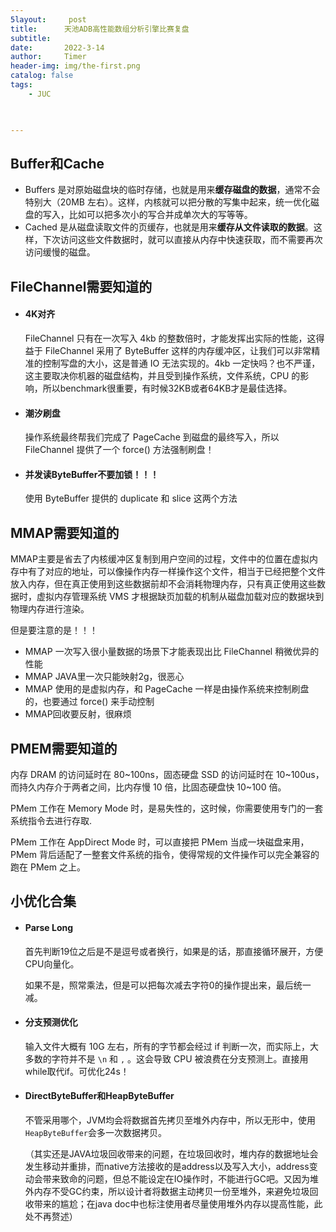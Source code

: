 ```yaml
---
5layout:     post
title:      天池ADB高性能数组分析引擎比赛复盘
subtitle:   
date:       2022-3-14
author:     Timer
header-img: img/the-first.png
catalog: false
tags:
    - JUC
 


---
```


## Buffer和Cache

- Buffers 是对原始磁盘块的临时存储，也就是用来**缓存磁盘的数据**，通常不会特别大（20MB 左右）。这样，内核就可以把分散的写集中起来，统一优化磁盘的写入，比如可以把多次小的写合并成单次大的写等等。
- Cached 是从磁盘读取文件的页缓存，也就是用来**缓存从文件读取的数据**。这样，下次访问这些文件数据时，就可以直接从内存中快速获取，而不需要再次访问缓慢的磁盘。

## FileChannel需要知道的

- #### 4K对齐

  FileChannel 只有在一次写入 4kb 的整数倍时，才能发挥出实际的性能，这得益于 FileChannel 采用了 ByteBuffer 这样的内存缓冲区，让我们可以非常精准的控制写盘的大小，这是普通 IO 无法实现的。4kb 一定快吗？也不严谨，这主要取决你机器的磁盘结构，并且受到操作系统，文件系统，CPU 的影响，所以benchmark很重要，有时候32KB或者64KB才是最佳选择。

- #### 潮汐刷盘

  操作系统最终帮我们完成了 PageCache 到磁盘的最终写入，所以 FileChannel 提供了一个 force() 方法强制刷盘！

- #### 并发读ByteBuffer不要加锁！！！

  使用 ByteBuffer 提供的 duplicate 和 slice 这两个方法

## MMAP需要知道的

MMAP主要是省去了内核缓冲区复制到用户空间的过程，文件中的位置在虚拟内存中有了对应的地址，可以像操作内存一样操作这个文件，相当于已经把整个文件放入内存，但在真正使用到这些数据前却不会消耗物理内存，只有真正使用这些数据时，虚拟内存管理系统 VMS 才根据缺页加载的机制从磁盘加载对应的数据块到物理内存进行渲染。

但是要注意的是！！！

- MMAP 一次写入很小量数据的场景下才能表现出比 FileChannel 稍微优异的性能
- MMAP JAVA里一次只能映射2g，很恶心
- MMAP 使用的是虚拟内存，和 PageCache 一样是由操作系统来控制刷盘的，也要通过 force() 来手动控制
- MMAP回收要反射，很麻烦

## PMEM需要知道的

内存 DRAM 的访问延时在 80~100ns，固态硬盘 SSD 的访问延时在 10~100us，而持久内存介于两者之间，比内存慢 10 倍，比固态硬盘快 10~100 倍。

PMem 工作在 Memory Mode 时，是易失性的，这时候，你需要使用专门的一套系统指令去进行存取.

PMem 工作在 AppDirect Mode 时，可以直接把 PMem 当成一块磁盘来用，PMem 背后适配了一整套文件系统的指令，使得常规的文件操作可以完全兼容的跑在 PMem 之上。



## 小优化合集

- #### Parse Long

  首先判断19位之后是不是逗号或者换行，如果是的话，那直接循环展开，方便CPU向量化。

  如果不是，照常乘法，但是可以把每次减去字符0的操作提出来，最后统一减。

- #### 分支预测优化

  输入文件大概有 10G 左右，所有的字节都会经过 if 判断一次，而实际上，大多数的字符并不是 `\n` 和 `,` 。这会导致 CPU 被浪费在分支预测上。直接用while取代if。可优化24s！

- #### DirectByteBuffer和HeapByteBuffer

  不管采用哪个，JVM均会将数据首先拷贝至堆外内存中，所以无形中，使用`HeapByteBuffer`会多一次数据拷贝。

  （其实还是JAVA垃圾回收带来的问题，在垃圾回收时，堆内存的数据地址会发生移动并重排，而native方法接收的是address以及写入大小，address变动会带来致命的问题，但总不能设定在IO操作时，不能进行GC吧。又因为堆外内存不受GC约束，所以设计者将数据主动拷贝一份至堆外，来避免垃圾回收带来的尴尬；在java doc中也标注使用者尽量使用堆外内存以提高性能，此处不再赘述）

  

  

  





























